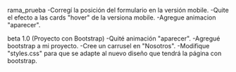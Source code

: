 rama_prueba
-Corregí la posición del formulario en la versión mobile.
-Quite el efecto a las cards "hover" de la versiona mobile. 
-Agregue animacion "aparecer".

beta 1.0 (Proyecto con Bootstrap)
-Quité animación "aparecer".
-Agregué bootstrap a mi proyecto. 
-Cree un carrusel en "Nosotros". 
-Modifique "styles.css" para que se adapte al nuevo diseño que tendrá la página con bootstrap. 
